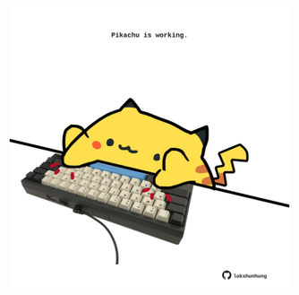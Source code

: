 <!-- built at 07/05/2023, 20:00:57 UTC -->
<p align="center">
  <img width="500" height="500" src="./ReadmeImage.svg">
</p>
